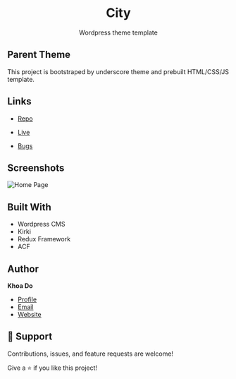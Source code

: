 <h1 align="center">City</h1>

<p align="center">Wordpress theme template</p>

## Parent Theme
This project is bootstraped by underscore theme and prebuilt HTML/CSS/JS template.

## Links

- [Repo](https://github.com/khoadodk/city-wp 'Repo')

- [Live](http://khoado.me 'Live View')

- [Bugs](https://github.com/khoadodk/city-wp/issues 'Issues Page')

## Screenshots

![Home Page](homepage.png 'Home Page')

## Built With

- Wordpress CMS
- Kirki
- Redux Framework
- ACF

## Author

**Khoa Do**

- [Profile](https://github.com/khoadodk 'Khoa Do')
- [Email](mailto:khoado.dk@gmail.com 'Hi!')
- [Website](https://khoado.dev 'Welcome')

## 🤝 Support

Contributions, issues, and feature requests are welcome!

Give a ⭐️ if you like this project!
